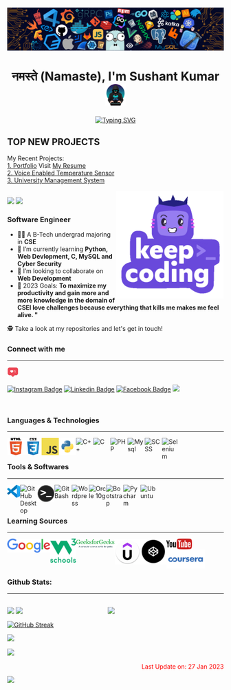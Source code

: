 ![](https://github.com/07Sushant/07Sushant/blob/main/assets/header.png)

<h1 align="center">
नमस्ते (Namaste), I'm Sushant Kumar <img src="https://github.com/07Sushant/07Sushant/blob/main/assets/coding_.png" width="50px"> <br>
</h1>

<center>

[![Typing SVG](https://readme-typing-svg.herokuapp.com?color=%23F7DE16&size=22&center=true&width=500&lines=Full-Stack+Web+Developer;Always+learning+new+things;Join+Me+on;Website+-+Enally.in)](https://git.io/typing-svg)

 </center>
 
 ## TOP NEW PROJECTS
 My Recent Projects: <br>
 <a href="https://enally.in/sushant">1. Portfolio</a> Visit <a href='https://1drv.ms/b/s!ArbngJE8urocgYYKShrZgZO6VeFXLA'>My Resume</a><br>
 <a href="https://www.linkedin.com/posts/07sushant_a-hands-free-voice-enabled-device-that-tell-activity-7018974459038478336-uj32?utm_source=share&utm_medium=member_desktop%22%3E2">2. Voice Enabled Temperature Sensor</a></a><br>
 <a href="https://enally.in/sushant/UMS">3. University Management System</a><br>
<br>
<img align="right" alt="coding" width="250" src="https://github.com/07Sushant/07Sushant/blob/main/assets/keep_coding.gif">

![](https://komarev.com/ghpvc/?username=07Sushant&color=ff0000&label=Welcome,+Please+Come+In+Visitor) ![](https://hit.yhype.me/github/profile?user_id=43730425)<br>

### Software Engineer

- 👨‍🏭 A B-Tech undergrad majoring in **CSE** <br>
- 🏫 I’m currently learning **Python, Web Devlopment, C, MySQL and Cyber Security** <br>
- 🙌 I’m looking to collaborate on **Web Development** <br>
- 🥅 2023 Goals: **To maximize my productivity and gain more and more knowledge in the domain of CSEI love challenges because everything that kills me makes me feel alive.
"** <br>

🕵 Take a look at my repositories and let's get in touch!<br>

### Connect with me

<hr/>

<img width="26" src="https://github.com/07Sushant/07Sushant/blob/main/assets/like.png">

[![Instagram Badge](https://img.shields.io/badge/-@s.u.shant-E4405F?style=flat-square&logo=instagram&logoColor=white&link=https://www.instagram.com/s.u.shant)](https://www.instagram.com/s.u.shant)
[![Linkedin Badge](https://img.shields.io/badge/-07Sushant-blue?style=flat-square&logo=Linkedin&logoColor=white&link=https://www.linkedin.com/in/07Sushant/)](https://www.linkedin.com/in/07Sushant/)
[![Facebook Badge](https://img.shields.io/badge/-Sushhiiiii-3b5998?style=flat-square&labelColor=3b5998&logo=facebook&logoColor=white&link=https://www.facebook.com/Sushhiiiii)](https://www.facebook.com/Sushhiiiii)
![](https://komarev.com/ghpvc/?username=Sushhiiiii&color=blue)


<br>

### Languages & Technologies

<hr/>

<img align="left" alt="HTML5" width="40px" src="https://raw.githubusercontent.com/github/explore/80688e429a7d4ef2fca1e82350fe8e3517d3494d/topics/html/html.png" />
<img align="left" alt="CSS3" width="40px" src="https://raw.githubusercontent.com/github/explore/80688e429a7d4ef2fca1e82350fe8e3517d3494d/topics/css/css.png" />
<img align="left" alt="JavaScript" width="40px" src="https://raw.githubusercontent.com/github/explore/80688e429a7d4ef2fca1e82350fe8e3517d3494d/topics/javascript/javascript.png" />
<img align="left" alt="Python" width="40px" src="https://raw.githubusercontent.com/github/explore/80688e429a7d4ef2fca1e82350fe8e3517d3494d/topics/python/python.png" />
<img align="left" alt="C++" width="40px" src="https://user-images.githubusercontent.com/42747200/46140125-da084900-c26d-11e8-8ea7-c45ae6306309.png" />
<img align="left" alt="C" width="40px" src="https://upload.wikimedia.org/wikipedia/commons/thumb/1/18/C_Programming_Language.svg/1200px-C_Programming_Language.svg.png" />
<img align="left" alt="PHP" width="40px" src="https://www.php.net/images/logos/new-php-logo.svg" />
<img align="left" alt="Mysql" width="40px" src="https://www.mysql.com/common/logos/logo-mysql-170x115.png" />
<img align="left" alt="SCSS" width="40px" src="https://sass-lang.com/assets/img/styleguide/seal-color-aef0354c.png" />
<img align="left" alt="Selenium" width="40px" src="https://upload.wikimedia.org/wikipedia/commons/thumb/d/d5/Selenium_Logo.png/220px-Selenium_Logo.png" />


<br><br>

### Tools & Softwares

<hr/>

<img align="left" alt="Visual Studio Code" width="30px" src="https://raw.githubusercontent.com/github/explore/80688e429a7d4ef2fca1e82350fe8e3517d3494d/topics/visual-studio-code/visual-studio-code.png" />
<img align="left" alt="GitHub Desktop" width="40px" src="https://static.techspot.com/images2/downloads/topdownload/2021/04/2021-04-07-ts3_thumbs-8ba.png" />
<img align="left" alt="Terminal" width="40px" src="https://raw.githubusercontent.com/github/explore/80688e429a7d4ef2fca1e82350fe8e3517d3494d/topics/terminal/terminal.png" />
<img align="left" alt="GitBash" width="40px" src="https://git-scm.com/images/logos/downloads/Git-Icon-1788C.png" />
<img align="left" alt="Wordpress" width="40px" src="https://upload.wikimedia.org/wikipedia/commons/thumb/9/93/Wordpress_Blue_logo.png/1200px-Wordpress_Blue_logo.png" />
<img align="left" alt="Orcle 10g" width="40px" src="https://i.pinimg.com/236x/e3/b7/9d/e3b79dd42a03cbb6f658ae3efc5e3d5c--oracle-g-bangs.jpg" />
<img align="left" alt="Bootstrap" width="40px" src="https://upload.wikimedia.org/wikipedia/commons/thumb/b/b2/Bootstrap_logo.svg/2560px-Bootstrap_logo.svg.png" />
<img align="left" alt="Pycharm" width="40px" src="https://upload.wikimedia.org/wikipedia/commons/thumb/1/1d/PyCharm_Icon.svg/1200px-PyCharm_Icon.svg.png" />
<img align="left" alt="Ubuntu" width="40px" src="https://assets.ubuntu.com/v1/57a889f6-ubuntu-logo112.png" />
<br><br><br>

### Learning Sources

<hr/>

<img align="left" alt="Google" width="100px" src="https://github.com/07Sushant/07Sushant/blob/main/assets/google-2015-google-new-google-icon.svg" />
<img align="left" alt="W3school" width="60px" src="https://github.com/07Sushant/07Sushant/blob/main/assets/w3school.png" />
<img align="left" alt="gfg" width="90px" src="https://github.com/07Sushant/07Sushant/blob/main/assets/geeksforgeeks-17.png" />
<img align="left" alt="Udemy" width="60px" src="https://github.com/07Sushant/07Sushant/blob/main/assets/udemy.webp" />
<img align="left" alt="Codepen" width="60px" src="https://github.com/07Sushant/07Sushant/blob/main/assets/social-32-512.webp" />
<img align="left" alt="YouTube" width="60px" src="https://github.com/07Sushant/07Sushant/blob/main/assets/youtube.webp" />
<img align="left" alt="coursera" width="90px" src="https://github.com/07Sushant/07Sushant/blob/main/assets/coursera_logo_icon.png" />

<br><br><br><br>

### Github Stats:

<hr/>
<br>


<img src="https://github-readme-stats.vercel.app/api?username=07Sushant&show_icons=true&include_all_commits=true&theme=midnight-purple&count_private=true">
<img align="right" width="270" src="https://octodex.github.com/images/daftpunktocat-thomas.gif">
<img src="https://github-readme-stats.anuraghazra1.vercel.app/api/top-langs/?username=07Sushant&layout=compact&theme=blue-green" />

[![GitHub Streak](http://github-readme-streak-stats.herokuapp.com?user=07Sushant&theme=tokyonight_duo&dates=28DDB7&fire=DD2727&sideLabels=DD7F19&ring=12B6DD&currStreakNum=DD2727&border=65EAD0B7)](https://git.io/streak-stats)

![](https://activity-graph.herokuapp.com/graph?username=07Sushant&theme=github)

<p align="center">
<a href="https://diligentcreator.ml/u/admin" target="_blank">
 
![](https://export-download.canva.com/8CAqI/DAFY258CAqI/3/0/0001-45935265697.png?X-Amz-Algorithm=AWS4-HMAC-SHA256&X-Amz-Credential=AKIAJHKNGJLC2J7OGJ6Q%2F20230127%2Fus-east-1%2Fs3%2Faws4_request&X-Amz-Date=20230127T090616Z&X-Amz-Expires=13065&X-Amz-Signature=572753e486477db1af9140e8d1a4f834d9d6b215e7db41a5492f9608ff44ecc2&X-Amz-SignedHeaders=host&response-content-disposition=attachment%3B%20filename%2A%3DUTF-8%27%27Untitled%2520design.png&response-expires=Fri%2C%2027%20Jan%202023%2012%3A44%3A01%20GMT)
  
</a>
</p>

<p style="color: red;" align="right" >Last Update on: 27 Jan 2023 </p>

<a href="https://www.linkedin.com/in/07Sushant/">

![](https://export-download.canva.com/UgFSs/DAFY26UgFSs/6/0/0001-45936188259.png?X-Amz-Algorithm=AWS4-HMAC-SHA256&X-Amz-Credential=AKIAJHKNGJLC2J7OGJ6Q%2F20230127%2Fus-east-1%2Fs3%2Faws4_request&X-Amz-Date=20230127T045551Z&X-Amz-Expires=31413&X-Amz-Signature=f5a87a50b17f4e7d4f9d00ec7a594dc389a960dd613a816f42ca06f93e0f77d1&X-Amz-SignedHeaders=host&response-content-disposition=attachment%3B%20filename%2A%3DUTF-8%27%27Follow%252007SushAnt.png&response-expires=Fri%2C%2027%20Jan%202023%2013%3A39%3A24%20GMT)

</a>

<!--Created By Sushant Kumar - linkedin: https://linkedin.com/in/07Sushant Github: https://github.com/07Sushant ----->

